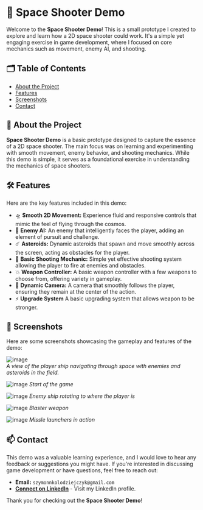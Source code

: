 # 🚀 Space Shooter Demo

Welcome to the **Space Shooter Demo**! This is a small prototype I created to explore and learn how a 2D space shooter could work. It's a simple yet engaging exercise in game development, where I focused on core mechanics such as movement, enemy AI, and shooting.

## 🗂️ Table of Contents

- [About the Project](#about-the-project)
- [Features](#features)
- [Screenshots](#screenshots)
- [Contact](#contact)

## 🌌 About the Project

**Space Shooter Demo** is a basic prototype designed to capture the essence of a 2D space shooter. The main focus was on learning and experimenting with smooth movement, enemy behavior, and shooting mechanics. While this demo is simple, it serves as a foundational exercise in understanding the mechanics of space shooters.

## 🛠️ Features

Here are the key features included in this demo:

- 🛸 **Smooth 2D Movement:** Experience fluid and responsive controls that mimic the feel of flying through the cosmos.
- 👾 **Enemy AI:** An enemy that intelligently faces the player, adding an element of pursuit and challenge.
- ☄️ **Asteroids:** Dynamic asteroids that spawn and move smoothly across the screen, acting as obstacles for the player.
- 🔫 **Basic Shooting Mechanic:** Simple yet effective shooting system allowing the player to fire at enemies and obstacles.
- 💥 **Weapon Controller:** A basic weapon controller with a few weapons to choose from, offering variety in gameplay.
- 🎥 **Dynamic Camera:** A camera that smoothly follows the player, ensuring they remain at the center of the action.
- ⚡ **Upgrade System** A basic upgrading system that allows weapon to be stronger.

## 📸 Screenshots

Here are some screenshots showcasing the gameplay and features of the demo:

![image](https://github.com/user-attachments/assets/1d9d076a-6d6c-44b4-9716-a70024975529)  
*A view of the player ship navigating through space with enemies and asteroids in the field.*

![image](https://github.com/user-attachments/assets/3f104a64-bffd-4f1e-9a48-520e4ab3584a)
*Start of the game*

![image](https://github.com/user-attachments/assets/ce8c0087-0a1a-468d-8a4c-e16103aa8a08)
*Enemy ship rotating to where the player is*

![image](https://github.com/user-attachments/assets/5cb5f110-557d-4db5-b328-8281919d8430)
*Blaster weapon*

![image](https://github.com/user-attachments/assets/78ad538e-bd1c-4132-a9eb-1543401249f4)
*Missle launchers in action*

## 📫 Contact

This demo was a valuable learning experience, and I would love to hear any feedback or suggestions you might have. If you're interested in discussing game development or have questions, feel free to reach out:

- **Email:** `szymonnkolodziejczyk@gmail.com`
- **[Connect on LinkedIn](https://www.linkedin.com/in/szymon-ko%C5%82odziejczyk-89bb95190/)** - Visit my LinkedIn profile.

Thank you for checking out the **Space Shooter Demo**!
